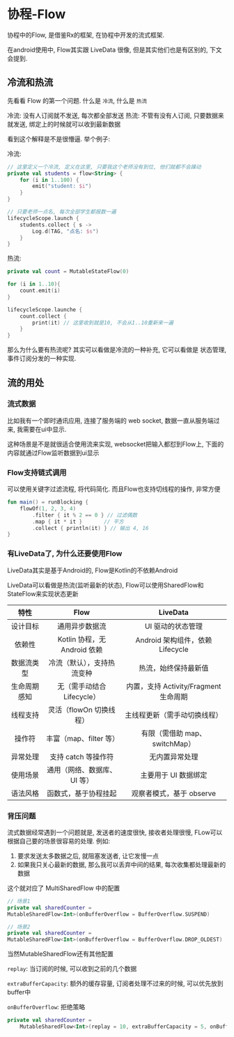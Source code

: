 # 协程-Flow

协程中的Flow, 是借鉴Rx的框架, 在协程中开发的流式框架.

在android使用中, Flow其实跟 LiveData 很像, 但是其实他们也是有区别的, 下文会提到.

## 冷流和热流

先看看 Flow 的第一个问题.  什么是 `冷流`, 什么是 `热流`

冷流: 没有人订阅就不发送, 每次都全部发送
热流: 不管有没有人订阅, 只要数据来就发送, 绑定上的时候就可以收到最新数据

看到这个解释是不是很懵逼. 举个例子:

冷流:

```kotlin
// 这里定义一个冷流, 定义在这里, 只要我这个老师没有到位, 他们就都不会躁动
private val students = flow<String> { 
    for (i in 1..100) {
        emit("student: $i")
    }
}

// 只要老师一点名, 每次全部学生都报数一遍
lifecycleScope.launch {
    students.collect { s ->
        Log.d(TAG, "点名: $s")
    }
}
```

热流:

```kotlin
private val count = MutableStateFlow(0)

for (i in 1..10){
    count.emit(i)
}

lifecycleScope.launche {
    count.collect { 
        print(it) // 这里收到就是10, 不会从1..10重新来一遍
    }
}
```

那么为什么要有热流呢?  其实可以看做是冷流的一种补充, 它可以看做是 状态管理, 事件订阅分发的一种实现.

## 流的用处

### 流式数据

比如我有一个即时通讯应用, 连接了服务端的 web socket, 数据一直从服务端过来, 我需要在ui中显示.

这种场景是不是就很适合使用流来实现, websocket把输入都怼到Flow上, 下面的内容就通过Flow监听数据到ui显示

### Flow支持链式调用

可以使用关键字过滤流程, 将代码简化. 而且Flow也支持切线程的操作, 非常方便

```kotlin
fun main() = runBlocking {
    flowOf(1, 2, 3, 4)
        .filter { it % 2 == 0 } // 过滤偶数
        .map { it * it }       // 平方
        .collect { println(it) } // 输出 4, 16
}
```

### 有LiveData了, 为什么还要使用Flow

LiveData其实是基于Android的, Flow是Kotlin的不依赖Android

LiveData可以看做是热流(监听最新的状态), Flow可以使用SharedFlow和StateFlow来实现状态更新

| 特性     | Flow                   | LiveData                     |   
|:------:|:----------------------:|:----------------------------:|
| 设计目标   | 通用异步数据流                | UI 驱动的状态管理                   |   
| 依赖性    | Kotlin 协程，无 Android 依赖 | Android 架构组件，依赖 Lifecycle    |   
| 数据流类型  | 冷流（默认），支持热流变种          | 热流，始终保持最新值                   |  
| 生命周期感知 | 无（需手动结合 Lifecycle）     | 内置，支持 Activity/Fragment 生命周期 |  
| 线程支持   | 灵活（flowOn 切换线程）        | 主线程更新（需手动切换线程）               |   
| 操作符    | 丰富（map、filter 等）       | 有限（需借助 map、switchMap）        |   
| 异常处理   | 支持 catch 等操作符          | 无内置异常处理                      |   
| 使用场景   | 通用（网络、数据库、UI 等）        | 主要用于 UI 数据绑定                 |   
| 语法风格   | 函数式，基于协程挂起             | 观察者模式，基于 observe             |   

### 背压问题

流式数据经常遇到一个问题就是, 发送者的速度很快, 接收者处理很慢, FLow可以根据自己要的场景很容易的处理. 例如:

1. 要求发送太多数据之后, 就阻塞发送者, 让它发慢一点
2. 如果我只关心最新的数据, 那么我可以丢弃中间的结果, 每次收集都处理最新的数据

这个就对应了 MultiSharedFlow 中的配置

```kotlin
// 场景1
private val sharedCounter =
MutableSharedFlow<Int>(onBufferOverflow = BufferOverflow.SUSPEND)

// 场景2
private val sharedCounter =
MutableSharedFlow<Int>(onBufferOverflow = BufferOverflow.DROP_OLDEST)  
```

当然MutableSharedFlow还有其他配置

`replay`: 当订阅的时候, 可以收到之前的几个数据

`extraBufferCapacity`: 额外的缓存容量, 订阅者处理不过来的时候, 可以优先放到buffer中

`onBufferOverflow`: 拒绝策略

```kotlin
private val sharedCounter =
    MutableSharedFlow<Int>(replay = 10, extraBufferCapacity = 5, onBufferOverflow = BufferOverflow.DROP_OLDEST)
```